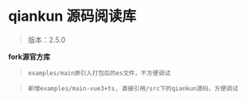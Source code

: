 # qiankun 源码阅读库

> 版本：2.5.0

**fork源官方库**

> `examples/main原引入打包后的es文件，不方便调试`

> `新增examples/main-vue3+ts, 直接引用/src下的qiankun源码，方便调试`
